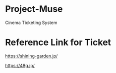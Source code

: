 # Project-Muse
Cinema Ticketing System

# Reference Link for Ticket
https://shining-garden.jp/

https://48g.jp/
